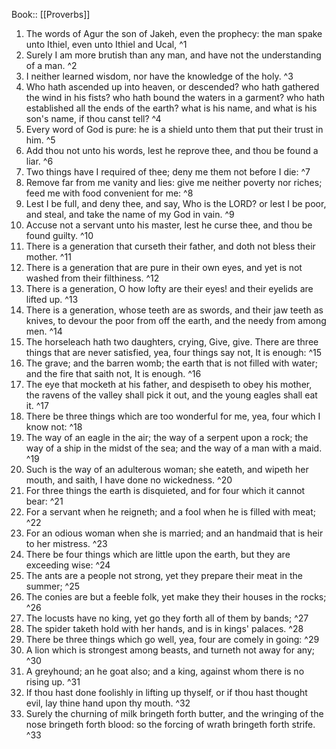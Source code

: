  Book:: [[Proverbs]]
 1. The words of Agur the son of Jakeh, even the prophecy: the man spake unto Ithiel, even unto Ithiel and Ucal, ^1
 2. Surely I am more brutish than any man, and have not the understanding of a man. ^2
 3. I neither learned wisdom, nor have the knowledge of the holy. ^3
 4. Who hath ascended up into heaven, or descended? who hath gathered the wind in his fists? who hath bound the waters in a garment? who hath established all the ends of the earth? what is his name, and what is his son's name, if thou canst tell? ^4
 5. Every word of God is pure: he is a shield unto them that put their trust in him. ^5
 6. Add thou not unto his words, lest he reprove thee, and thou be found a liar. ^6
 7. Two things have I required of thee; deny me them not before I die: ^7
 8. Remove far from me vanity and lies: give me neither poverty nor riches; feed me with food convenient for me: ^8
 9. Lest I be full, and deny thee, and say, Who is the LORD? or lest I be poor, and steal, and take the name of my God in vain. ^9
 10. Accuse not a servant unto his master, lest he curse thee, and thou be found guilty. ^10
 11. There is a generation that curseth their father, and doth not bless their mother. ^11
 12. There is a generation that are pure in their own eyes, and yet is not washed from their filthiness. ^12
 13. There is a generation, O how lofty are their eyes! and their eyelids are lifted up. ^13
 14. There is a generation, whose teeth are as swords, and their jaw teeth as knives, to devour the poor from off the earth, and the needy from among men. ^14
 15. The horseleach hath two daughters, crying, Give, give. There are three things that are never satisfied, yea, four things say not, It is enough: ^15
 16. The grave; and the barren womb; the earth that is not filled with water; and the fire that saith not, It is enough. ^16
 17. The eye that mocketh at his father, and despiseth to obey his mother, the ravens of the valley shall pick it out, and the young eagles shall eat it. ^17
 18. There be three things which are too wonderful for me, yea, four which I know not: ^18
 19. The way of an eagle in the air; the way of a serpent upon a rock; the way of a ship in the midst of the sea; and the way of a man with a maid. ^19
 20. Such is the way of an adulterous woman; she eateth, and wipeth her mouth, and saith, I have done no wickedness. ^20
 21. For three things the earth is disquieted, and for four which it cannot bear: ^21
 22. For a servant when he reigneth; and a fool when he is filled with meat; ^22
 23. For an odious woman when she is married; and an handmaid that is heir to her mistress. ^23
 24. There be four things which are little upon the earth, but they are exceeding wise: ^24
 25. The ants are a people not strong, yet they prepare their meat in the summer; ^25
 26. The conies are but a feeble folk, yet make they their houses in the rocks; ^26
 27. The locusts have no king, yet go they forth all of them by bands; ^27
 28. The spider taketh hold with her hands, and is in kings' palaces. ^28
 29. There be three things which go well, yea, four are comely in going: ^29
 30. A lion which is strongest among beasts, and turneth not away for any; ^30
 31. A greyhound; an he goat also; and a king, against whom there is no rising up. ^31
 32. If thou hast done foolishly in lifting up thyself, or if thou hast thought evil, lay thine hand upon thy mouth. ^32
 33. Surely the churning of milk bringeth forth butter, and the wringing of the nose bringeth forth blood: so the forcing of wrath bringeth forth strife. ^33
